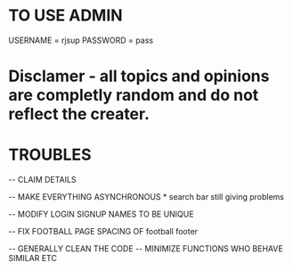 # TO USE ADMIN 
USERNAME = rjsup
PASSWORD = pass

# Disclamer - all topics and opinions are completly random and do not reflect the creater.

# TROUBLES

-- CLAIM DETAILS

-- MAKE EVERYTHING ASYNCHRONOUS
    * search bar still giving problems

-- MODIFY LOGIN SIGNUP NAMES TO BE UNIQUE

-- FIX FOOTBALL PAGE SPACING OF football footer

-- GENERALLY CLEAN THE CODE -- MINIMIZE FUNCTIONS WHO BEHAVE SIMILAR ETC